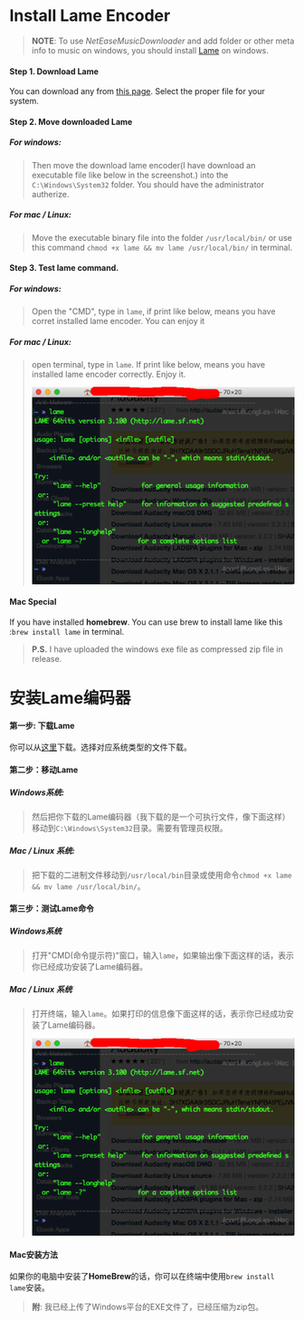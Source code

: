 # Install Lame Encoder

> **NOTE**: To use *NetEaseMusicDownloader* and add folder or other meta info to music on windows, you should install [Lame](http://lame.sourceforge.net) on windows.

#### Step 1. Download Lame

You can download any from [this page](http://lame.sourceforge.net/download.php). Select the proper file for your system.

#### Step 2. Move downloaded Lame

##### For windows:

>  Then move the download lame encoder(I have download an executable file like below in the screenshot.) into the `C:\Windows\System32` folder. You should have the administrator autherize.

##### For mac / Linux:

> Move the executable binary file into the folder `/usr/local/bin/` or use this command `chmod +x lame && mv lame /usr/local/bin/` in terminal.

#### Step 3. Test lame command.

##### For windows:

>  Open the "CMD", type in `lame`, if print like below, means you have corret installed lame encoder. You can enjoy it

##### For mac / Linux:

> open terminal, type in `lame`. If print like below, means you have installed lame encoder correctly. Enjoy it.
>
> ![](https://github.com/Kito0615/NetEaseMusicDownloader/blob/master/screenshots/mac.png)

#### Mac Special 

If you have installed **homebrew**. You can use brew to install lame like this :`brew install lame` in terminal.

> **P.S.** I have uploaded the windows exe file as compressed zip file in release.

# 安装Lame编码器

#### 第一步: 下载Lame

你可以从[这里](http://lame.sourceforge.net/download.php)下载。选择对应系统类型的文件下载。

#### 第二步：移动Lame

##### Windows系统:

>  然后把你下载的Lame编码器（我下载的是一个可执行文件，像下面这样）移动到`C:\Windows\System32`目录。需要有管理员权限。

##### Mac / Linux 系统:

> 把下载的二进制文件移动到`/usr/local/bin`目录或使用命令`chmod +x lame && mv lame /usr/local/bin/`。

#### 第三步：测试Lame命令

##### Windows系统

> 打开"CMD(命令提示符)"窗口，输入`lame`，如果输出像下面这样的话，表示你已经成功安装了Lame编码器。

##### Mac / Linux 系统

> 打开终端，输入`lame`。如果打印的信息像下面这样的话，表示你已经成功安装了Lame编码器。
>
> ![](https://github.com/Kito0615/NetEaseMusicDownloader/blob/master/screenshots/mac.png)

#### Mac安装方法

如果你的电脑中安装了**HomeBrew**的话，你可以在终端中使用`brew install lame`安装。

> **附**: 我已经上传了Windows平台的EXE文件了，已经压缩为zip包。